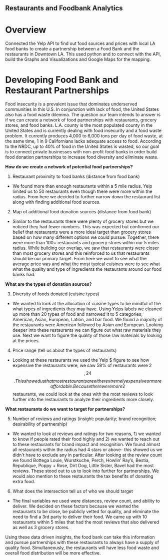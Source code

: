 ## Restaurants and Foodbank Analytics

# Overview
Connected the Yelp API to find out food sources and prices with local LA food banks to create a partnership between a Food Bank and the restaurants in Downtown LA.  This used python and to connect with the API, build the Graphs and Visualizations and Google Maps for the mapping.

# Developing Food Bank and Restaurant Partnerships

Food insecurity is a prevalent issue that dominates underserved communities in this U.S. In conjunction with lack of food, the United States also has a food waste dilemma. The question our team intends to answer is if we can create a network of food partnerships with restaurants, grocery stores, and food banks. L.A. county is the most populated county in the United States and is currently dealing with food insecurity and a food waste problem. It currently produces 4,000 to 6,000 tons per day of food waste, at the same time, 1 in 9 Californians lacks adequate access to food. According to the NRDC, up to 40% of food in the United States is wasted, so our goal is to connect private businesses with non-profit food banks in order build food donation partnerships to increase food diversity and eliminate waste.
	
**How do we create a network of potential food partnerships?**
1. Restaurant proximity to food banks (distance from food bank)
* We found more than enough restaurants within a 5 mile radius. Yelp limited us to 50 restaurants even though there were more within the radius. From here we decided to further narrow down the restaurant list along with finding  additional food sources.
2. Map of additional food donation sources (distance from food bank)
* Similar to the restaurants there were plenty of grocery stores but we noticed they had fewer numbers. This was expected but confirmed our belief that restaurants were a more ideal target than grocery stores based on how many different options we could pursue. Together, there were more than 100+ restaurants and grocery stores within our 5 miles radius. While building our overlap, we saw that restaurants were closer than most grocery stores and this reinforced to us that restaurants should be our primary target. From here we want to see what the average price was and what the most typical cuisines were to see what what the quality and type of ingredients the restaurants around our food banks had.
	

**What are the types of donation sources?**

3. Diversity of foods donated (cuisine types)
* We wanted to look at the allocation of cuisine types to be mindful of the what types of ingredients they may have. Using Yelps labels we cleaned up more than 20 types of food and narrowed it to 5 categories;  American, Asian, European, Lation, and bar food. We found a majority of the restaurants were American followed by Asian and European. Looking deeper into these restaurants we can figure out what raw materials they use. Next we want to figure the quality of those raw materials by looking at the prices. 
4. Price range (tell us about the types of restaurants)
* Looking at these restaurants we used the Yelp $ figure to see how expensive the restaurants were, we saw 58% of restaurants were 2 $$, 24% of restaurants were unlabeled, and 12% were $$$$. This showed us that most restaurants are either extremely expensive or more affordable. Because there were more 2 $$ restaurants, we could look at the ones with the most reviews to look further into the restaurants to analyze their ingredients more closely.

**What restaurants do we want to target for partnerships?**

5. Number of reviews and ratings (insight: popularity; brand recognition; desirability of partnership)
* We wanted to look at reviews and ratings for two reasons, 1) we wanted to know if people rated their food highly and 2) we wanted to reach out to these restaurants for brand impact and recognition. We found almost all restaurants within the radius had 4 stars or above- this showed us we didn't have to exclude any in particular. After looking at the review count we found Bottega Louie, Wurstkuche, Perch, Howlin’ Ray’s, Bestia, Republique, Poppy + Rose, Dirt Dog, Little Sister, Bavel had the most reviews. These stood out to us to look into further for partnerships. We would also mention to these restaurants the tax benefits of donating extra food.

6. What does the intersection tell us of who we should target 
* The final variables we used were distances, review count, and ability to deliver. We decided on these factors because we wanted the restaurants to be close, be publicly vetted for quality, and eliminate the need to find a 3rd party to deliver their food. We came up with 10 restaurants within 5 miles that had the most reviews that also delivered as well as 3 grocery stores. 


Using these data driven insights, the food bank can take this information and pursue partnerships with these restaurants to always have a supply of quality food. Simultaneously, the restaurants will have less food waste and overall food distribution will be more effective. 

